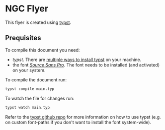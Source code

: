 # NGC Flyer

This flyer is created using [typst](https://typst.app/docs/).

## Prequisites

To compile this document you need:

- _typst_. There are [multiple ways to install typst](https://github.com/typst/typst?tab=readme-ov-file#installation) on your machine.
- the font [_Source Sans Pro_](https://github.com/adobe-fonts/source-sans/releases/). The font needs to be installed (and activated) on your system.

To compile the document run:

```sh
typst compile main.typ
```

To watch the file for changes run:

```sh
typst watch main.typ
```

Refer to the [typst github repo](https://github.com/typst/typst?tab=readme-ov-file#usage) for more information on how to use typst (e.g. on custom font-paths if you don't want to install the font system-wide).
